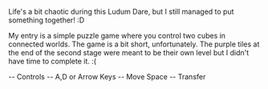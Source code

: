 Life's a bit chaotic during this Ludum Dare, but I still managed to put something together! :D

My entry is a simple puzzle game where you control two cubes in connected worlds. The game is a bit short, unfortunately. The purple tiles at the end of the second stage were meant to be their own level but I didn't have time to complete it. :(

-- Controls --
A,D or Arrow Keys -- Move
Space -- Transfer
